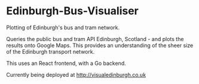 # Edinburgh-Bus-Visualiser

Plotting of Edinburgh's bus and tram network.

Queries the public bus and tram API Edinburgh, Scotland - and plots the results onto Google Maps. This provides an understanding of the sheer size of the Edinburgh transport network.

This uses an React frontend, with a Go backend.

Currently being deployed at http://visualedinburgh.co.uk
